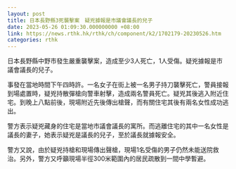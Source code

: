 ```yaml
---
layout: post
title: 日本長野縣3死襲擊案　疑兇據報是市議會議長的兒子
date: 2023-05-26 01:09:30.000000000 +08:00
link: https://news.rthk.hk/rthk/ch/component/k2/1702179-20230526.htm
categories: rthk
---
```


日本長野縣中野市發生嚴重襲擊案，造成至少3人死亡，1人受傷。疑兇據報是市議會議長的兒子。

事發在當地時間下午四時許。一名女子在街上被一名男子持刀襲擊死亡，警員接報到場處置時，疑兇持散彈槍向警車射擊，造成兩名警員死亡。疑兇其後逃入附近住宅。到晚上八點前後，現場附近先後傳出槍聲，而有關住宅其後有兩名女性成功逃出。

警方表示疑兇藏身的住宅是當地市議會議長的寓所。而逃離住宅的其中一名女性是議長的妻子，她表示疑兇是議長的兒子，至於議長就據報安全。

警方又說，由於疑兇持槍和現場傳出聲槍，現場1名受傷的男子仍然未能送院救治。另外，警方又呼籲現場半徑300米範圍內的居民疏散到一間中學暫避。
